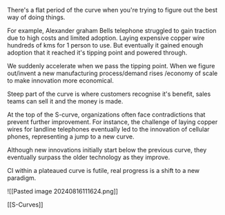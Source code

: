There's a flat period of the curve when you're trying to figure out the best way of doing things.

For example, Alexander graham Bells telephone struggled to gain traction due to high costs and limited adoption. 
Laying expensive copper wire hundreds of kms for 1 person to use.
But eventually it gained enough adoption that it reached it's tipping point and powered through. 

We suddenly accelerate when we pass the tipping point. When we figure out/invent a new manufacturing process/demand rises /economy of scale to make innovation more economical. 

Steep part of the curve is where customers recognise it's benefit, sales teams can sell it and the money is made. 

At the top of the S-curve, organizations often face contradictions that prevent further improvement.
For instance, the challenge of laying copper wires for landline telephones eventually led to the innovation of cellular phones, representing a jump to a new curve.

Although new innovations initially start below the previous curve, they eventually surpass the older technology as they improve.

CI within a plateaued curve is futile, real progress is a shift to a new paradigm. 

![[Pasted image 20240816111624.png]]

[[S-Curves]]
